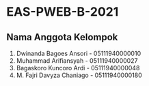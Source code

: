 # EAS-PWEB-B-2021
## Nama Anggota Kelompok
1. Dwinanda Bagoes Ansori - 05111940000010
2. Muhammad Arifiansyah - 05111940000027
3. Bagaskoro Kuncoro Ardi - 05111940000048
4. M. Fajri Davyza Chaniago - 05111940000180
